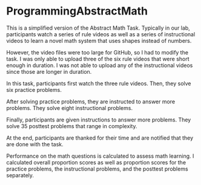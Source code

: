 # ProgrammingAbstractMath

This is a simplified version of the Abstract Math Task. Typically in our lab, participants watch a series of rule videos as well as a series of instructional videos to learn a novel math system that uses shapes instead of numbers.

However, the video files were too large for GitHub, so I had to modify the task. I was only able to upload three of the six rule videos that were short enough in duration. I was not able to upload any of the instructional videos since those are longer in duration.

In this task, participants first watch the three rule videos. Then, they solve six practice problems.

After solving practice problems, they are instructed to answer more problems. They solve eight instructional problems.

Finally, participants are given instructions to answer more problems. They solve 35 posttest problems that range in complexity.

At the end, participants are thanked for their time and are notified that they are done with the task.

Performance on the math questions is calculated to assess math learning. I calculated overall proportion scores as well as proportion scores for the practice problems, the instructional problems, and the posttest problems separately.

